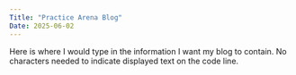 ```yaml
---
Title: "Practice Arena Blog"
Date: 2025-06-02
---
```

Here is where I would type in the information I want my blog to contain. No characters needed to indicate displayed text on the code line.
